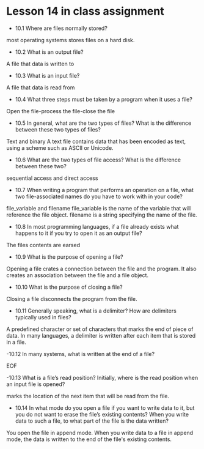 # Lesson 14 in class assignment
- 10.1 Where are files normally stored?

most operating systems stores files on a hard disk. 

- 10.2 What is an output file?
  
A file that data is written to
- 10.3 What is an input file?
  
A file that data is read from

- 10.4 What three steps must be taken by a program when it uses a file?

Open the file-process the file-close the file

- 10.5  In general, what are the two types of files? What is the difference between these two types of files?

Text and binary
A text file contains data that has been encoded as text, using a scheme such as ASCII or Unicode. 

- 10.6 What are the two types of file access? What is the difference between these two?

sequential access and direct access

- 10.7 When writing a program that performs an operation on a file, what two file-associated names do you have to work with in your code?

file_variable and filename
file_variable is the name of the variable that will reference the file object.
filename is a string specifying the name of the file.

- 10.8 In most programming languages, if a file already exists what happens to it if you try to open it as an output file?

The files contents are earsed

- 10.9 What is the purpose of opening a file?

Opening a file crates a connection between the file and the program. It also creates an association between the file and a file object.

- 10.10 What is the purpose of closing a file?

Closing a file disconnects the program from the file.

- 10.11 Generally speaking, what is a delimiter? How are delimiters typically used in files?

A predefined character or set of characters that marks the end of piece of data. In many languages, a delimiter is written after each item that is stored in a file.

-10.12 In many systems, what is written at the end of a file?

EOF

-10.13 What is a file’s read position? Initially, where is the read position when an input file is opened?

marks the location of the next item that will be read from the file.

- 10.14 In what mode do you open a file if you want to write data to it, but you do not want to erase the file’s existing contents? When you write data to such a file, to what part of the file is the data written?

You open the file in append mode. When you write data to a file in append mode, the data is written to the end of the file's existing contents.
